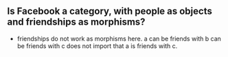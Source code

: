 ## Is Facebook a category, with people as objects and friendships as morphisms?
+ friendships do not work as morphisms here.  a can be friends with b can be friends with c does not import that a is friends with c.
